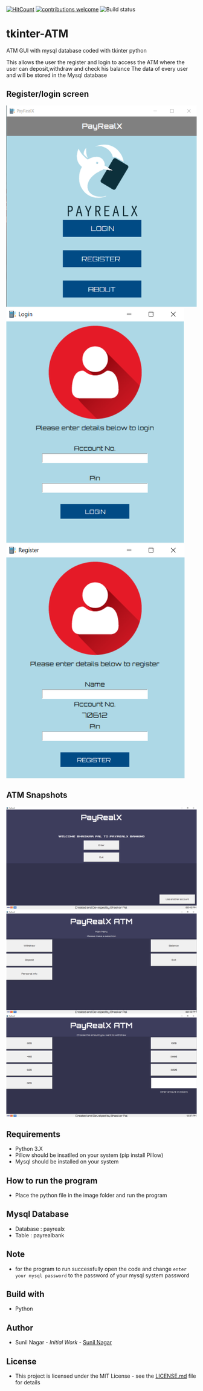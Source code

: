[![HitCount](http://hits.dwyl.com/onyx-storm/tkinter-ATM.svg)](http://hits.dwyl.com/onyx-storm/tkinter-ATM)
[![contributions welcome](https://img.shields.io/badge/contributions-welcome-brightgreen.svg?style=flat)](https://github.com/onyx-storm)
![Build status](https://ci.appveyor.com/api/projects/status/pjxh5g91jpbh7t84?svg=true)

# tkinter-ATM

ATM GUI with mysql database coded with tkinter python

This allows the user the register and login to access the ATM where the user can deposit,withdraw and check his balance
The data of every user and will be stored in the Mysql database

## Register/login screen

![Register/login screen](login_register_screen.png)
![Register/login screen](login_screen.png)
![Register/login screen](register_screen.png)

## ATM Snapshots

![ATM Screen](ATM_display.png)
![ATM Screen](main_menu.png)
![ATM Screen](withdraw_screen.png)

## Requirements

- Python 3.X
- Pillow should be insatlled on your system (pip install Pillow)
- Mysql should be installed on your system

## How to run the program

- Place the python file in the image folder and run the program

## Mysql Database

- Database : payrealx
- Table : payrealbank

## Note

- for the program to run successfully open the code and change `enter your mysql password` to the password of your mysql system password

## Build with

- Python

## Author

- Sunil Nagar - _Initial Work_ - [Sunil Nagar](https://github.com/DHAKHAD)

## License

- This project is licensed under the MIT License - see the [LICENSE.md](LICENSE) file for details
